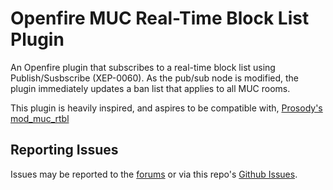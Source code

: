 # Openfire MUC Real-Time Block List Plugin

An Openfire plugin that subscribes to a real-time block list using Publish/Susbscribe (XEP-0060). As the pub/sub node is modified, the plugin immediately updates a ban list that applies to all MUC rooms.

This plugin is heavily inspired, and aspires to be compatible with, [Prosody's mod_muc_rtbl](https://modules.prosody.im/mod_muc_rtbl.html)

## Reporting Issues

Issues may be reported to the [forums](https://discourse.igniterealtime.org) or via this repo's [Github Issues](https://github.com/igniterealtime/openfire-threaddump-plugin).

